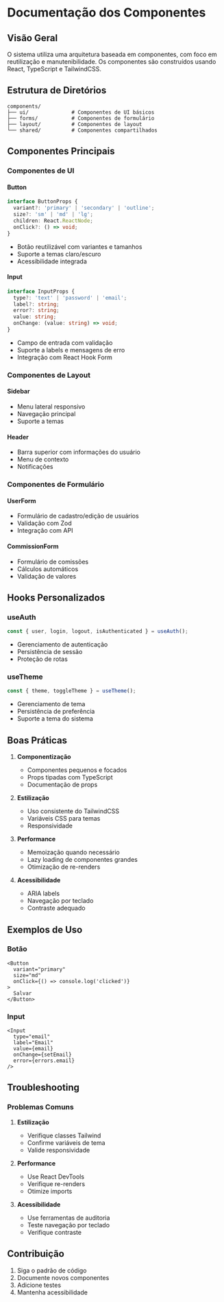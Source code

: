 # Documentação dos Componentes

## Visão Geral
O sistema utiliza uma arquitetura baseada em componentes, com foco em reutilização e manutenibilidade. Os componentes são construídos usando React, TypeScript e TailwindCSS.

## Estrutura de Diretórios

```
components/
├── ui/              # Componentes de UI básicos
├── forms/           # Componentes de formulário
├── layout/          # Componentes de layout
└── shared/          # Componentes compartilhados
```

## Componentes Principais

### Componentes de UI

#### Button
```typescript
interface ButtonProps {
  variant?: 'primary' | 'secondary' | 'outline';
  size?: 'sm' | 'md' | 'lg';
  children: React.ReactNode;
  onClick?: () => void;
}
```
- Botão reutilizável com variantes e tamanhos
- Suporte a temas claro/escuro
- Acessibilidade integrada

#### Input
```typescript
interface InputProps {
  type?: 'text' | 'password' | 'email';
  label?: string;
  error?: string;
  value: string;
  onChange: (value: string) => void;
}
```
- Campo de entrada com validação
- Suporte a labels e mensagens de erro
- Integração com React Hook Form

### Componentes de Layout

#### Sidebar
- Menu lateral responsivo
- Navegação principal
- Suporte a temas

#### Header
- Barra superior com informações do usuário
- Menu de contexto
- Notificações

### Componentes de Formulário

#### UserForm
- Formulário de cadastro/edição de usuários
- Validação com Zod
- Integração com API

#### CommissionForm
- Formulário de comissões
- Cálculos automáticos
- Validação de valores

## Hooks Personalizados

### useAuth
```typescript
const { user, login, logout, isAuthenticated } = useAuth();
```
- Gerenciamento de autenticação
- Persistência de sessão
- Proteção de rotas

### useTheme
```typescript
const { theme, toggleTheme } = useTheme();
```
- Gerenciamento de tema
- Persistência de preferência
- Suporte a tema do sistema

## Boas Práticas

1. **Componentização**
   - Componentes pequenos e focados
   - Props tipadas com TypeScript
   - Documentação de props

2. **Estilização**
   - Uso consistente do TailwindCSS
   - Variáveis CSS para temas
   - Responsividade

3. **Performance**
   - Memoização quando necessário
   - Lazy loading de componentes grandes
   - Otimização de re-renders

4. **Acessibilidade**
   - ARIA labels
   - Navegação por teclado
   - Contraste adequado

## Exemplos de Uso

### Botão
```tsx
<Button
  variant="primary"
  size="md"
  onClick={() => console.log('clicked')}
>
  Salvar
</Button>
```

### Input
```tsx
<Input
  type="email"
  label="Email"
  value={email}
  onChange={setEmail}
  error={errors.email}
/>
```

## Troubleshooting

### Problemas Comuns

1. **Estilização**
   - Verifique classes Tailwind
   - Confirme variáveis de tema
   - Valide responsividade

2. **Performance**
   - Use React DevTools
   - Verifique re-renders
   - Otimize imports

3. **Acessibilidade**
   - Use ferramentas de auditoria
   - Teste navegação por teclado
   - Verifique contraste

## Contribuição

1. Siga o padrão de código
2. Documente novos componentes
3. Adicione testes
4. Mantenha acessibilidade 
